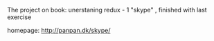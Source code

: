 The project on book: unerstaning redux - 1 "skype" , finished with last exercise 

homepage: http://panpan.dk/skype/
